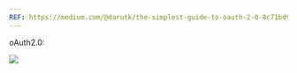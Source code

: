 ```yaml
---
REF: https://medium.com/@darutk/the-simplest-guide-to-oauth-2-0-8c71bd9a15bb
---
```


oAuth2.0:

![](https://miro.medium.com/max/2880/1*ULF38OTiNJNQZ4lHQZqRwQ.png)